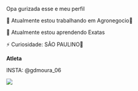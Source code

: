 Opa gurizada esse e meu perfil

🔭 Atualmente estou trabalhando em Agronegocio🌽

🌱 Atualmente estou aprendendo Exatas

⚡ Curiosidade: SÃO PAULINO🚩

**Atleta**

INSTA: @gdmoura_06

![](https://github.com/GDmour/GDmour/assets/140829776/7db643e5-e8b4-4d0a-a041-96137b3fd8ca)

  
